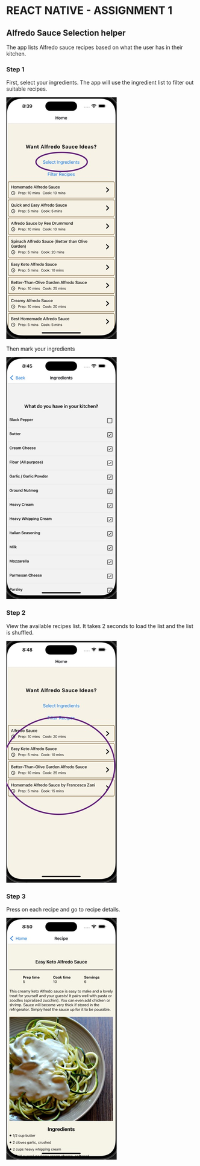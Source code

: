 # REACT NATIVE - ASSIGNMENT 1

## Alfredo Sauce Selection helper

The app lists Alfredo sauce recipes based on what the user has in their kitchen.

### Step 1

First, select your ingredients. The app will use the ingredient list to filter out suitable recipes.

![Screen 1 - Select Ingredients button](./assets/Step1-1.jpeg)

Then mark your ingredients

![Ingredients list](./assets/Step1-2.jpeg)

### Step 2

View the available recipes list. It takes 2 seconds to load the list and the list is shuffled.

![Recipe list](./assets/Step2-1.jpeg)

### Step 3

Press on each recipe and go to recipe details.

![Recipe details](./assets/Step2-2.jpeg)
